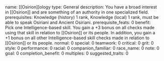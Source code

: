 name: [[Osirion]]ology
type: General
description: You have a broad interest in [[Osirion]] and are something of an authority in one specialized field.
prerequisites: Knowledge (history) 1 rank, Knowledge (local) 1 rank, must be able to speak Osiriani and Ancient Osiriani.
prerequisite_feats: 0
benefit: Pick one Intelligence-based skill. You gain a +3 bonus on all checks made using that skill in relation to [[Osirion]] or its people. In addition, you gain a +1 bonus on all other Intelligence-based skill checks made in relation to [[Osirion]] or its people.
normal: 0
special: 0
teamwork: 0
critical: 0
grit: 0
style: 0
performance: 0
racial: 0
companion_familiar: 0
race_name: 0
note: 0
goal: 0
completion_benefit: 0
multiples: 0
suggested_traits: 0
